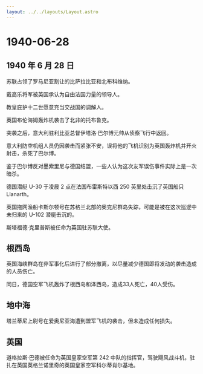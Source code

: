 ```yaml
---
layout: ../../layouts/Layout.astro
---
```


# 1940-06-28

## 1940 年 6 月 28 日

苏联占领了罗马尼亚割让的比萨拉比亚和北布科维纳。

戴高乐将军被英国承认为自由法国力量的领导人。

教皇庇护十二世愿意充当交战国的调解人。

英国布伦海姆轰炸机袭击了北非的托布鲁克。

突袭之后，意大利驻利比亚总督伊塔洛·巴尔博元帅从侦察飞行中返回。

意大利防空机组人员仍因袭击而紧张不安，误将他的飞机识别为英国轰炸机并开火射击，杀死了巴尔博。

鉴于巴尔博反对墨索里尼与德国结盟，一些人认为这次友军误伤事件实际上是一次暗杀。

德国潜艇 U-30 于凌晨 2 点在法国布雷斯特以西 250 英里处击沉了英国船只
Llanarth。

英国拖网渔船卡斯尔顿号在苏格兰北部的奥克尼群岛失踪，可能是被在这次巡逻中未归来的
U-102 潜艇击沉的。

斯塔福德·克里普斯被任命为英国驻苏联大使。

## 根西岛

英国海峡群岛在非军事化后进行了部分撤离，以尽量减少德国即将发动的袭击造成的人员伤亡。

同日，德国空军飞机轰炸了根西岛和泽西岛，造成33人死亡，40人受伤。

## 地中海

塔兰蒂尼上尉号在爱奥尼亚海遭到盟军飞机的袭击，但未造成任何损失。

## 英国

道格拉斯·巴德被任命为英国皇家空军第 242
中队的指挥官，驾驶飓风战斗机，驻扎在英国英格兰诺里奇的英国皇家空军科尔蒂肖尔基地。